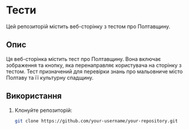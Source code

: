 # Тести

Цей репозиторій містить веб-сторінку з тестом про Полтавщину.

## Опис

Ця веб-сторінка містить тест про Полтавщину. Вона включає зображення та кнопку, яка перенаправляє користувача на сторінку з тестом. Тест призначений для перевірки знань про мальовниче місто Полтаву та її культурну спадщину.

## Використання

1. Клонуйте репозиторій:

   ```bash
   git clone https://github.com/your-username/your-repository.git
